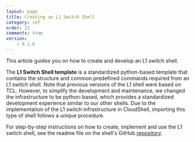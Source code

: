 ```yaml
---
layout: page
title: Creating an L1 Switch Shell
category: ref
order: 13
comments: true
version:
    - 9.1.0
---
```


This article guides you on how to create and develop an L1 switch shell.

The **L1 Switch Shell template** is a standardized python-based template that contains the structure and common predefined commands required from an L1 switch shell. Note that previous versions of the L1 shell were based on TCL. However, to simplify the development and maintenance, we changed the infrastructure to be python-based, which provides a standardized development experience similar to our other shells. Due to the implementation of the L1 switch infrastructure in CloudShell, importing this type of shell follows a unique procedure.

For step-by-step instructions on how to create, implement and use the L1 switch shell, see the readme file on the shell's GitHub <a href="https://github.com/QualiSystems/shell-L1-template" target="_blank">repository</a>.
